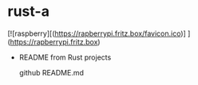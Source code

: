 # rust-a
 [![raspberry][(https://rapberrypi.fritz.box/favicon.ico)] ] (https://rapberrypi.fritz.box)
 
* README from Rust projects  


  github README.md



